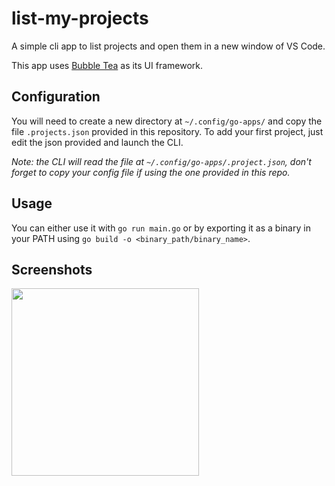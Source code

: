 # list-my-projects

A simple cli app to list projects and open them in a new window of VS Code.

This app uses [Bubble Tea](https://github.com/charmbracelet/bubbletea/) as its UI framework.

## Configuration
You will need to create a new directory at `~/.config/go-apps/` and copy the file `.projects.json` provided in this repository.
To add your first project, just edit the json provided and launch the CLI.

_Note: the CLI will read the file at `~/.config/go-apps/.project.json`, don't forget to copy your config file if using the one provided in this repo._

## Usage
You can either use it with `go run main.go` or by exporting it as a binary in your PATH using `go build -o <binary_path/binary_name>`.

## Screenshots

<img height="300" src="https://user-images.githubusercontent.com/16008095/184043384-10b4fd31-b6f6-4644-9a72-dee966abc1cf.png">
